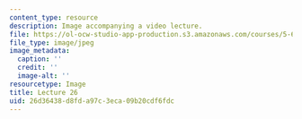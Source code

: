 ```yaml
---
content_type: resource
description: Image accompanying a video lecture.
file: https://ol-ocw-studio-app-production.s3.amazonaws.com/courses/5-60-thermodynamics-kinetics-spring-2008/26d36438d8fda97c3eca09b20cdf6fdc_lec26_th.jpg
file_type: image/jpeg
image_metadata:
  caption: ''
  credit: ''
  image-alt: ''
resourcetype: Image
title: Lecture 26
uid: 26d36438-d8fd-a97c-3eca-09b20cdf6fdc
---
```

